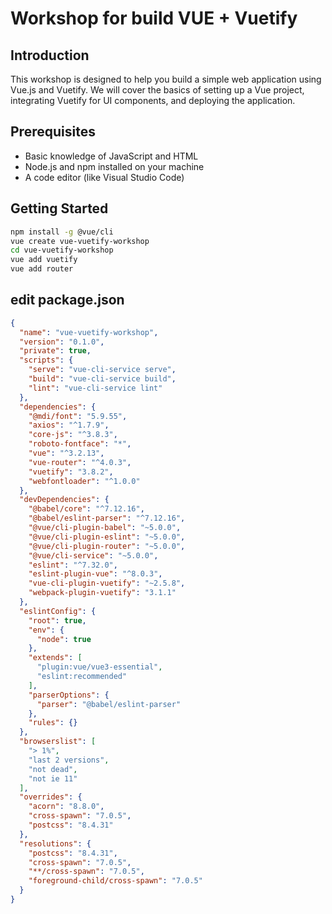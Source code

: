 # Workshop for build VUE + Vuetify

## Introduction

This workshop is designed to help you build a simple web application using Vue.js and Vuetify. We will cover the basics of setting up a Vue project, integrating Vuetify for UI components, and deploying the application.

## Prerequisites

- Basic knowledge of JavaScript and HTML
- Node.js and npm installed on your machine
- A code editor (like Visual Studio Code) 

## Getting Started

```bash
npm install -g @vue/cli
vue create vue-vuetify-workshop
cd vue-vuetify-workshop
vue add vuetify
vue add router
```

## edit package.json

```json
{
  "name": "vue-vuetify-workshop",
  "version": "0.1.0",
  "private": true,
  "scripts": {
    "serve": "vue-cli-service serve",
    "build": "vue-cli-service build",
    "lint": "vue-cli-service lint"
  },
  "dependencies": {
    "@mdi/font": "5.9.55",
    "axios": "^1.7.9",
    "core-js": "^3.8.3",
    "roboto-fontface": "*",
    "vue": "^3.2.13",
    "vue-router": "^4.0.3",
    "vuetify": "3.8.2",
    "webfontloader": "^1.0.0"
  },
  "devDependencies": {
    "@babel/core": "^7.12.16",
    "@babel/eslint-parser": "^7.12.16",
    "@vue/cli-plugin-babel": "~5.0.0",
    "@vue/cli-plugin-eslint": "~5.0.0",
    "@vue/cli-plugin-router": "~5.0.0",
    "@vue/cli-service": "~5.0.0",
    "eslint": "^7.32.0",
    "eslint-plugin-vue": "^8.0.3",
    "vue-cli-plugin-vuetify": "~2.5.8",
    "webpack-plugin-vuetify": "3.1.1"
  },
  "eslintConfig": {
    "root": true,
    "env": {
      "node": true
    },
    "extends": [
      "plugin:vue/vue3-essential",
      "eslint:recommended"
    ],
    "parserOptions": {
      "parser": "@babel/eslint-parser"
    },
    "rules": {}
  },
  "browserslist": [
    "> 1%",
    "last 2 versions",
    "not dead",
    "not ie 11"
  ],
  "overrides": { 
    "acorn": "8.8.0",
    "cross-spawn": "7.0.5",
    "postcss": "8.4.31"
  },
  "resolutions": {
    "postcss": "8.4.31",
    "cross-spawn": "7.0.5",
    "**/cross-spawn": "7.0.5",
    "foreground-child/cross-spawn": "7.0.5"
  }
}

```
